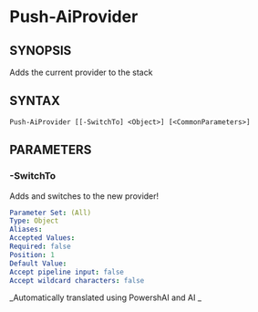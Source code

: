 ﻿---
external help file: powershai-help.xml
schema: 2.0.0
powershai: true
---

# Push-AiProvider

## SYNOPSIS <!--!= @#Synop !-->
Adds the current provider to the stack

## SYNTAX <!--!= @#Syntax !-->

```
Push-AiProvider [[-SwitchTo] <Object>] [<CommonParameters>]
```

## PARAMETERS <!--!= @#Params !-->

### -SwitchTo
Adds and switches to the new provider!

```yml
Parameter Set: (All)
Type: Object
Aliases: 
Accepted Values: 
Required: false
Position: 1
Default Value: 
Accept pipeline input: false
Accept wildcard characters: false
```


<!--PowershaiAiDocBlockStart-->
_Automatically translated using PowershAI and AI
_
<!--PowershaiAiDocBlockEnd-->
